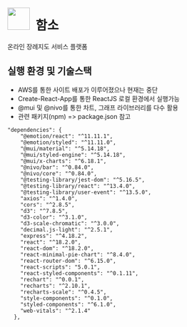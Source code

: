 # <img width=50 height = 50 src="https://github.com/user-attachments/assets/c9e06990-db05-4b2c-aa73-fd40a3c5eac3"> &nbsp;함소
온라인 장례지도 서비스 플랫폼

## 실행 환경 및 기술스택
* AWS를 통한 사이트 배포가 이루어졌으나 현재는 중단
* Create-React-App를 통한 ReactJS 로컬 환경에서 실행가능
* @mui 및 @nivo를 통한 차트, 그래프 라이브러리를 다수 활용
* 관련 패키지(npm) => package.json 참고<br>
```
"dependencies": {
    "@emotion/react": "^11.11.1",
    "@emotion/styled": "^11.11.0",
    "@mui/material": "^5.14.18",
    "@mui/styled-engine": "^5.14.18",
    "@mui/x-charts": "^6.18.1",
    "@nivo/bar": "^0.84.0",
    "@nivo/core": "^0.84.0",
    "@testing-library/jest-dom": "^5.16.5",
    "@testing-library/react": "^13.4.0",
    "@testing-library/user-event": "^13.5.0",
    "axios": "^1.4.0",
    "cors": "^2.8.5",
    "d3": "^7.8.5",
    "d3-color": "^3.1.0",
    "d3-scale-chromatic": "^3.0.0",
    "decimal.js-light": "^2.5.1",
    "express": "^4.18.2",
    "react": "^18.2.0",
    "react-dom": "^18.2.0",
    "react-minimal-pie-chart": "^8.4.0",
    "react-router-dom": "^6.15.0",
    "react-scripts": "5.0.1",
    "react-styled-components": "^0.1.11",
    "rechart": "^0.0.1",
    "recharts": "^2.10.1",
    "recharts-scale": "^0.4.5",
    "style-components": "^0.1.0",
    "styled-components": "^6.1.0",
    "web-vitals": "^2.1.4"
  },
```
